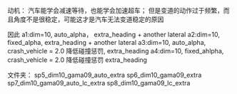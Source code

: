 动机：
汽车能学会减速等待，也能学会加速超车；
但是变道的动作过于频繁，而且角度不是很稳定，可能这才是汽车无法变道稳定的原因

因此
a1:dim=10, auto_alpha， extra_heading + another lateral
a2:dim=10, fixed_alpha, extra_heading + another lateral
a3:dim=10, auto_alpha, crash_vehicle = 2.0 降低碰撞惩罚, extra_heading
a4:dim=10, fixed_ahlpha, crash_vehicle = 2.0 降低碰撞惩罚  extra_heading

文件夹：
sp5_dim10_gama09_auto_extra
sp6_dim10_gama09_extra
sp7_dim10_gama09_auto_lc_extra
sp8_dim10_gama09_lc_extra
